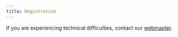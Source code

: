 ```yaml
---
title: Registration
---
```


<?php include("regform.php"); ?>

If you are experiencing technical difficulties, contact our
[webmaster](m.henry.linder@uconn.edu).

